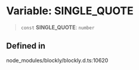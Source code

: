 # Variable: SINGLE_QUOTE

> `const` **SINGLE_QUOTE**: `number`

## Defined in

node_modules/blockly/blockly.d.ts:10620
